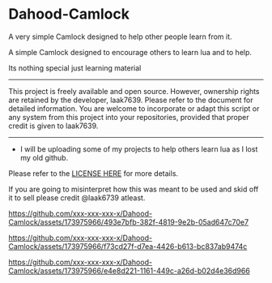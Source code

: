 # Dahood-Camlock
A very simple Camlock designed to help other people learn from it.


A simple Camlock designed to encourage others to learn lua and to help.

Its nothing special just learning material

---

This project is freely available and open source. However, ownership rights are retained by the developer, laak7639. Please refer to the document for detailed information. You are welcome to incorporate or adapt this script or any system from this project into your repositories, provided that proper credit is given to laak7639.

---
+ I will be uploading some of my projects to  help others learn lua as I lost my old github.

Please refer to the [LICENSE HERE](https://github.com/xxx-xxx-xxx-x/Dahood-Camlock/blob/main/LICENSE) for more details.


If you are going to misinterpret how this was meant to be used and skid off it to sell please credit @laak6739 atleast.




https://github.com/xxx-xxx-xxx-x/Dahood-Camlock/assets/173975966/493e7bfb-382f-4819-9e2b-05ad647c70e7


https://github.com/xxx-xxx-xxx-x/Dahood-Camlock/assets/173975966/f73cd27f-d7ea-4426-b613-bc837ab9474c




https://github.com/xxx-xxx-xxx-x/Dahood-Camlock/assets/173975966/e4e8d221-1161-449c-a26d-b02d4e36d966

